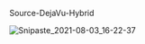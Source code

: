 
Source-DejaVu-Hybrid

![Snipaste_2021-08-03_16-22-37](https://user-images.githubusercontent.com/3367999/127984930-cfdf5d8d-7e9b-4a70-903d-5780ec92b6d7.png)
